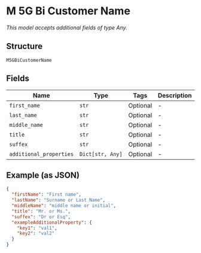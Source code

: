 
# M 5G Bi Customer Name

*This model accepts additional fields of type Any.*

## Structure

`M5GBiCustomerName`

## Fields

| Name | Type | Tags | Description |
|  --- | --- | --- | --- |
| `first_name` | `str` | Optional | - |
| `last_name` | `str` | Optional | - |
| `middle_name` | `str` | Optional | - |
| `title` | `str` | Optional | - |
| `suffex` | `str` | Optional | - |
| `additional_properties` | `Dict[str, Any]` | Optional | - |

## Example (as JSON)

```json
{
  "firstName": "First name",
  "lastName": "Surname or Last Name",
  "middleName": "middle name or initial",
  "title": "Mr. or Ms.",
  "suffex": "Dr or Esq",
  "exampleAdditionalProperty": {
    "key1": "val1",
    "key2": "val2"
  }
}
```

